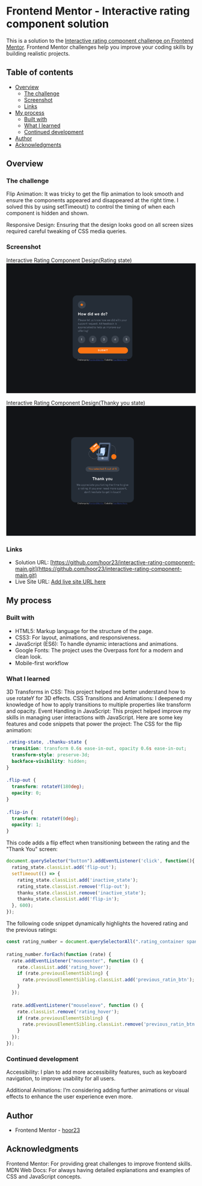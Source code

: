 # Frontend Mentor - Interactive rating component solution

This is a solution to the [Interactive rating component challenge on Frontend Mentor](https://www.frontendmentor.io/challenges/interactive-rating-component-koxpeBUmI). Frontend Mentor challenges help you improve your coding skills by building realistic projects. 

## Table of contents

- [Overview](#overview)
  - [The challenge](#the-challenge)
  - [Screenshot](#screenshot)
  - [Links](#links)
- [My process](#my-process)
  - [Built with](#built-with)
  - [What I learned](#what-i-learned)
  - [Continued development](#continued-development)
- [Author](#author)
- [Acknowledgments](#acknowledgments)

## Overview

### The challenge

Flip Animation: It was tricky to get the flip animation to look smooth and ensure the components appeared and disappeared at the right time. I solved this by using setTimeout() to control the timing of when each component is hidden and shown.

Responsive Design: Ensuring that the design looks good on all screen sizes required careful tweaking of CSS media queries.

### Screenshot
Interactive Rating Component Design(Rating state)
![](./rating_state.png)

Interactive Rating Component Design(Thanky you state)
![](./thanku_state.png)

### Links

- Solution URL: [https://github.com/hoor23/interactive-rating-component-main.git](https://github.com/hoor23/interactive-rating-component-main.git)
- Live Site URL: [Add live site URL here](https://your-live-site-url.com)

## My process

### Built with

- HTML5: Markup language for the structure of the page.
- CSS3: For layout, animations, and responsiveness.
- JavaScript (ES6): To handle dynamic interactions and animations.
- Google Fonts: The project uses the Overpass font for a modern and clean look.
- Mobile-first workflow

### What I learned

3D Transforms in CSS: This project helped me better understand how to use rotateY for 3D effects.
CSS Transitions and Animations: I deepened my knowledge of how to apply transitions to multiple properties like transform and opacity.
Event Handling in JavaScript: This project helped improve my skills in managing user interactions with JavaScript.
Here are some key features and code snippets that power the project:
The CSS for the flip animation:

```css
.rating-state, .thanku-state {
  transition: transform 0.6s ease-in-out, opacity 0.6s ease-in-out;
  transform-style: preserve-3d;
  backface-visibility: hidden;
}

.flip-out {
  transform: rotateY(180deg);
  opacity: 0;
}

.flip-in {
  transform: rotateY(0deg);
  opacity: 1;
}
```
This code adds a flip effect when transitioning between the rating and the "Thank You" screen:
```js
document.querySelector("button").addEventListener('click', function(){
  rating_state.classList.add('flip-out');
  setTimeout(() => {
    rating_state.classList.add('inactive_state');
    rating_state.classList.remove('flip-out');
    thanku_state.classList.remove('inactive_state');
    thanku_state.classList.add('flip-in');
  }, 600);
});
```
The following code snippet dynamically highlights the hovered rating and the previous ratings:
```js
const rating_number = document.querySelectorAll(".rating_container span");

rating_number.forEach(function (rate) {
  rate.addEventListener("mouseenter", function () {
    rate.classList.add('rating_hover');
    if (rate.previousElementSibling) {
      rate.previousElementSibling.classList.add('previous_ratin_btn');
    }
  });

  rate.addEventListener("mouseleave", function () {
    rate.classList.remove('rating_hover');
    if (rate.previousElementSibling) {
      rate.previousElementSibling.classList.remove('previous_ratin_btn');
    }
  });
});

```

### Continued development

Accessibility: I plan to add more accessibility features, such as keyboard navigation, to improve usability for all users.

Additional Animations: I’m considering adding further animations or visual effects to enhance the user experience even more.

## Author

- Frontend Mentor - [hoor23](https://www.frontendmentor.io/profile/hoor23)


## Acknowledgments

Frontend Mentor: For providing great challenges to improve frontend skills.
MDN Web Docs: For always having detailed explanations and examples of CSS and JavaScript concepts.
